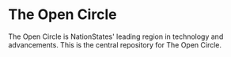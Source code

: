 # The Open Circle
The Open Circle is NationStates' leading region in technology and advancements. This is the central repository for The Open Circle.
